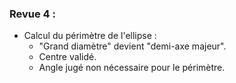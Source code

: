 ### Revue 4 :
- Calcul du périmètre de l'ellipse :  
  - "Grand diamètre" devient "demi-axe majeur".  
  - Centre validé.  
  - Angle jugé non nécessaire pour le périmètre. 